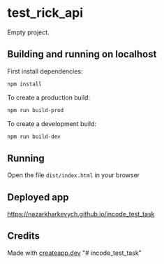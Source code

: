 # test_rick_api

Empty project.

## Building and running on localhost

First install dependencies:

```sh
npm install
```

To create a production build:

```sh
npm run build-prod
```

To create a development build:

```sh
npm run build-dev
```

## Running

Open the file `dist/index.html` in your browser

## Deployed app

https://nazarkharkevych.github.io/incode_test_task

## Credits

Made with [createapp.dev](https://createapp.dev/)
"# incode_test_task" 
